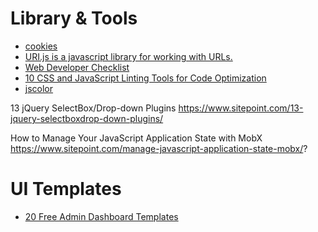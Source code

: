 # Library & Tools
* [cookies](https://github.com/franciscop/cookies.js)
* [URI.js is a javascript library for working with URLs.](http://medialize.github.io/URI.js/)
* [Web Developer Checklist](http://webdevchecklist.com/)
* [10 CSS and JavaScript Linting Tools for Code Optimization](http://www.hongkiat.com/blog/code-optimization-css-js-linting-tools/)
* [jscolor](http://jscolor.com/examples/)


13 jQuery SelectBox/Drop-down Plugins
https://www.sitepoint.com/13-jquery-selectboxdrop-down-plugins/



How to Manage Your JavaScript Application State with MobX
https://www.sitepoint.com/manage-javascript-application-state-mobx/?



# UI Templates
* [20 Free Admin Dashboard Templates](http://line25.com/articles/free-admin-dashboard-templates)

